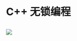 # C++  无锁编程

##  

![](https://user-gold-cdn.xitu.io/2019/7/27/16c32c7ed2eb88d8?w=676&h=274&f=png&s=12819)